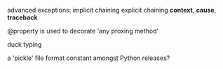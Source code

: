 advanced exceptions:
implicit chaining
explicit chaining
__context__, __cause__, __traceback__


@property is used to decorate 'any proxing method'

duck typing

a 'pickle' file format constant amongst Python releases?